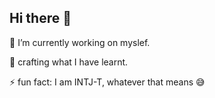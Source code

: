 ## Hi there 👋

<!--
**justmejmp/justmejmp** is a ✨ _special_ ✨ repository because its `README.md` (this file) appears on your GitHub profile.

Here are some ideas to get you started:

 🔭 I’m currently working on myslef :)  crafting what I have learnt
- 🌱 I’m currently learning ...
- 👯 I’m looking to collaborate on ...
- 🤔 I’m looking for help with ...
- 💬 Ask me about ...
- 📫 How to reach me: ...
- 😄 Pronouns: ...
- ⚡ Fun fact: ...
-->
 🔭 I’m currently working on myslef.
 
 🐝  crafting what I have learnt. 
 
 ⚡ fun fact: I am INTJ-T, whatever that means 😅
 
<!-- 
 <dic align ="center">
 <h2>My contribution</h2>
 <br><img alt="snake eating my contributions" src="https://raw.githubusercontent.com/justmejmp/justmejmp/output/github-contribution-grid-snake.svg"/>
 </br><br/><br/>
 </div>
